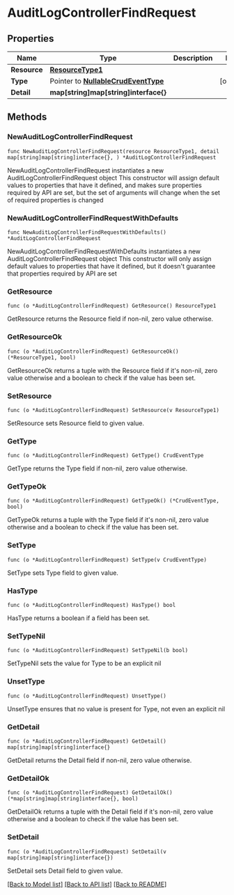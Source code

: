# AuditLogControllerFindRequest

## Properties

Name | Type | Description | Notes
------------ | ------------- | ------------- | -------------
**Resource** | [**ResourceType1**](ResourceType1.md) |  | 
**Type** | Pointer to [**NullableCrudEventType**](CrudEventType.md) |  | [optional] 
**Detail** | **map[string]map[string]interface{}** |  | 

## Methods

### NewAuditLogControllerFindRequest

`func NewAuditLogControllerFindRequest(resource ResourceType1, detail map[string]map[string]interface{}, ) *AuditLogControllerFindRequest`

NewAuditLogControllerFindRequest instantiates a new AuditLogControllerFindRequest object
This constructor will assign default values to properties that have it defined,
and makes sure properties required by API are set, but the set of arguments
will change when the set of required properties is changed

### NewAuditLogControllerFindRequestWithDefaults

`func NewAuditLogControllerFindRequestWithDefaults() *AuditLogControllerFindRequest`

NewAuditLogControllerFindRequestWithDefaults instantiates a new AuditLogControllerFindRequest object
This constructor will only assign default values to properties that have it defined,
but it doesn't guarantee that properties required by API are set

### GetResource

`func (o *AuditLogControllerFindRequest) GetResource() ResourceType1`

GetResource returns the Resource field if non-nil, zero value otherwise.

### GetResourceOk

`func (o *AuditLogControllerFindRequest) GetResourceOk() (*ResourceType1, bool)`

GetResourceOk returns a tuple with the Resource field if it's non-nil, zero value otherwise
and a boolean to check if the value has been set.

### SetResource

`func (o *AuditLogControllerFindRequest) SetResource(v ResourceType1)`

SetResource sets Resource field to given value.


### GetType

`func (o *AuditLogControllerFindRequest) GetType() CrudEventType`

GetType returns the Type field if non-nil, zero value otherwise.

### GetTypeOk

`func (o *AuditLogControllerFindRequest) GetTypeOk() (*CrudEventType, bool)`

GetTypeOk returns a tuple with the Type field if it's non-nil, zero value otherwise
and a boolean to check if the value has been set.

### SetType

`func (o *AuditLogControllerFindRequest) SetType(v CrudEventType)`

SetType sets Type field to given value.

### HasType

`func (o *AuditLogControllerFindRequest) HasType() bool`

HasType returns a boolean if a field has been set.

### SetTypeNil

`func (o *AuditLogControllerFindRequest) SetTypeNil(b bool)`

 SetTypeNil sets the value for Type to be an explicit nil

### UnsetType
`func (o *AuditLogControllerFindRequest) UnsetType()`

UnsetType ensures that no value is present for Type, not even an explicit nil
### GetDetail

`func (o *AuditLogControllerFindRequest) GetDetail() map[string]map[string]interface{}`

GetDetail returns the Detail field if non-nil, zero value otherwise.

### GetDetailOk

`func (o *AuditLogControllerFindRequest) GetDetailOk() (*map[string]map[string]interface{}, bool)`

GetDetailOk returns a tuple with the Detail field if it's non-nil, zero value otherwise
and a boolean to check if the value has been set.

### SetDetail

`func (o *AuditLogControllerFindRequest) SetDetail(v map[string]map[string]interface{})`

SetDetail sets Detail field to given value.



[[Back to Model list]](../README.md#documentation-for-models) [[Back to API list]](../README.md#documentation-for-api-endpoints) [[Back to README]](../README.md)


